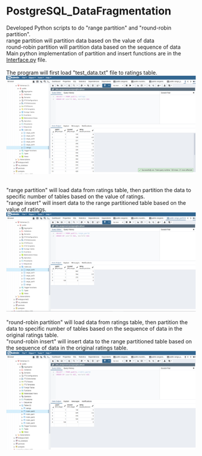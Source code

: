 # PostgreSQL_DataFragmentation
 Developed Python scripts to do "range partition" and "round-robin partition". <br />
 range partition will partition data based on the value of data <br />
 round-robin partition will partition data based on the sequence of data <br />
 Main python implementation of partition and insert functions are in the [Interface.py](Interface.py) file. <br />
 <br />
 The program will first load "test_data.txt" file to ratings table.	<br />
 <img src="/img/ratingsTable.PNG" alt="Alt text" title="Optional title"> <br /> <br />
 
 "range partition" will load data from ratings table, then partition the data to specific number of tables based on the value of ratings. <br />
 "range insert" will insert data to the range partitioned table based on the value of ratings. <br />
 <img src="/img/rangePartition&Insert.PNG" alt="Alt text" title="Optional title"> <br />
  <br />
 "round-robin partition" will load data from ratings table, then partition the data to specific number of tables based on the sequence of data in the original ratings table. <br />
 "round-robin insert" will insert data to the range partitioned table based on the sequence of data in the original ratings table. <br />
 <img src="/img/roundRobinPartion&insert.PNG" alt="Alt text" title="Optional title"> <br />
